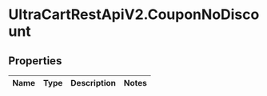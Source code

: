 # UltraCartRestApiV2.CouponNoDiscount

## Properties
Name | Type | Description | Notes
------------ | ------------- | ------------- | -------------


